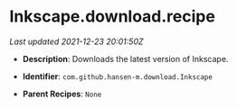 # Inkscape.download.recipe

_Last updated 2021-12-23 20:01:50Z_

- **Description**: Downloads the latest version of Inkscape.

- **Identifier**: `com.github.hansen-m.download.Inkscape`

- **Parent Recipes**: `None`
